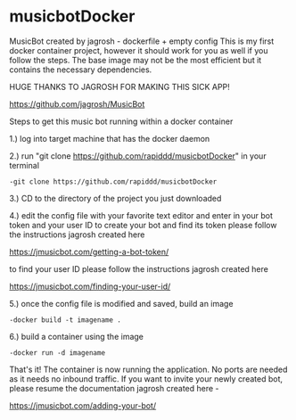 # musicbotDocker
MusicBot created by jagrosh - dockerfile + empty config
This is my first docker container project, however it should work for you as well if you follow the steps. The base image may not be the most efficient but it contains the necessary dependencies.

HUGE THANKS TO JAGROSH FOR MAKING THIS SICK APP!

https://github.com/jagrosh/MusicBot

Steps to get this music bot running within a docker container

1.) log into target machine that has the docker daemon


2.) run "git clone https://github.com/rapiddd/musicbotDocker" in your terminal

    -git clone https://github.com/rapiddd/musicbotDocker

3.) CD to the directory of the project you just downloaded 


4.) edit the config file with your favorite text editor and enter in your bot token and your user ID
to create your bot and find its token please follow the instructions jagrosh created here

   https://jmusicbot.com/getting-a-bot-token/
        
to find your user ID please follow the instructions jagrosh created here

   https://jmusicbot.com/finding-your-user-id/
    
    
5.) once the config file is modified and saved, build an image

    -docker build -t imagename .


6.) build a container using the image

    -docker run -d imagename


That's it! The container is now running the application. No ports are needed as it needs no inbound traffic.
If you want to invite your newly created bot, please resume the documentation jagrosh created here -

https://jmusicbot.com/adding-your-bot/


